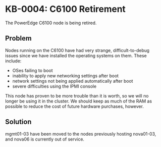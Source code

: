 # KB-0004: C6100 Retirement

The PowerEdge C6100 node is being retired.

## Problem

Nodes running on the C6100 have had very strange, difficult-to-debug issues
since we have installed the operating systems on them. These include:

- OSes failing to boot
- inability to apply new networking settings after boot
- network settings not being applied automatically after boot
- severe difficulties using the IPMI console

This node has proven to be more trouble than it is worth, so we will no longer
be using it in the cluster. We should keep as much of the RAM as possible to
reduce the cost of future hardware purchases, however.

## Solution

mgmt01-03 have been moved to the nodes previously hosting nova01-03, and nova06
is currently out of service.